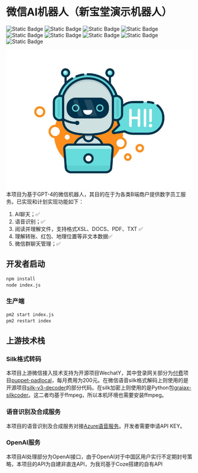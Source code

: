 # 微信AI机器人（新宝堂演示机器人）

![Static Badge](https://img.shields.io/badge/3.10%2B-x?style=flat&logo=Python&logoColor=blue&label=Python&color=blue)
![Static Badge](https://img.shields.io/badge/18.0%2B-x?style=flat&logo=Node.js&logoColor=green&label=Node.js&color=green)
![Static Badge](https://img.shields.io/badge/1.20.0%2B-x?style=flat&logo=Wechat&logoColor=green&label=WechatY&color=green)
![Static Badge](https://img.shields.io/badge/1.20.1%2B-x?style=flat&logo=github&logoColor=whitee&label=puppet-padlocal&color=orange)
![Static Badge](https://img.shields.io/badge/v3-x?style=flat&logo=github&logoColor=white&label=silk-v3-decoder&color=purple)
![Static Badge](https://img.shields.io/badge/0.3.6-x?style=flat&logo=python&logoColor=blue&label=graiax-silkcoder&color=blue)
![Static Badge](https://img.shields.io/badge/6.1.1-x?style=flat&logo=ffmpeg&logoColor=orange&label=ffmpeg&color=orange)
![Static Badge](https://img.shields.io/badge/cognitiveservices_speech-x?style=flat&logo=microsoft&logoColor=blue&label=Azure&color=blue)
![Static Badge](https://img.shields.io/badge/GPT_4-x?style=flat&logo=OpenAI&logoColor=white&label=OpenAI&color=darkgreen)

<img src="public/bot.jpg" alt="logo"/>
本项目为基于GPT-4的微信机器人，其目的在于为各类B端商户提供数字员工服务。已实现和计划实现功能如下：

1. AI聊天；✅
2. 语音识别；✅
3. 阅读并理解文件，支持格式XSL、DOCS、PDF、TXT ✅
4. 理解转账、红包、地理位置等非文本数据✅
5. 微信群聊天管理；✅

## 开发者启动

```bash
npm install
node index.js
```

### 生产端

```bash
pm2 start index.js
pm2 restart index
```

## 上游技术栈

### Silk格式转码
本项目上游微信接入技术支持为开源项目WechatY，其中登录网关部分为[付费](http://pad-local.com/)项目[puppet-padlocal](https://github.com/wechaty/puppet-padlocal/wiki/)，每月费用为200元。在微信语音silk格式解码上则使用的是开源项目[silk-v3-decoder](https://github.com/kn007/silk-v3-decoder)的部分代码。在silk加密上则使用的是Python包[graiax-silkcoder](https://pypi.org/project/graiax-silkcoder/)。这二者均基于ffmpeg，所以本机环境也需要安装ffmpeg。

### 语音识别及合成服务

本项目的语音识别及合成服务对接[Azure语音服务](https://azure.microsoft.com/zh-cn/free/ai-services/)。开发者需要申请API KEY。

### OpenAI服务

本项目AI处理部分为OpenAI接口，由于OpenAI对于中国区用户实行不定期封号策略，本项目的API为自建非直连API，为我司基于Coze搭建的自有API

